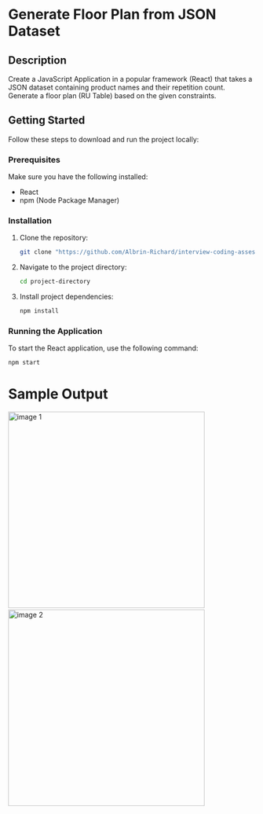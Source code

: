 # Generate Floor Plan from JSON Dataset

## Description
Create a JavaScript Application in a popular framework (React) that takes a JSON dataset containing product names and their repetition count. Generate a floor plan (RU Table) based on the given constraints.

## Getting Started
Follow these steps to download and run the project locally:

### Prerequisites
Make sure you have the following installed:
- React
- npm (Node Package Manager)

### Installation
1. Clone the repository:
   ```bash
   git clone "https://github.com/Albrin-Richard/interview-coding-assessement.git"
   ```
2. Navigate to the project directory:
   ```bash
   cd project-directory
   ```
3. Install project dependencies:
    ```bash
   npm install
   ```
### Running the Application

To start the React application, use the following command:
```bash
npm start
```

   
# Sample Output
<img width="400" alt="image 1" src="https://github.com/Albrin-Richard/interview-coding-assessement/assets/51479257/09cf0c3a-c804-4e7b-9e92-6317670e3b5e">
&nbsp;
<img width="400" alt="image 2" src="https://github.com/Albrin-Richard/interview-coding-assessement/assets/51479257/0a223300-0eb4-4114-8948-1b789b1d1587">

